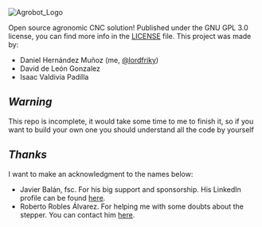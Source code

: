 ![Agrobot_Logo](https://i.imgur.com/msrgHaN.jpg)

Open source agronomic CNC solution!
Published under the GNU GPL 3.0 license, you can find more info in the [LICENSE](https://github.com/lordfriky/Agrobot/blob/master/LICENSE) file.
This project was made by:
- Daniel Hernández Muñoz (me, [@lordfriky](https://github.com/lordfriky))
- David de León Gonzalez
- Isaac Valdivia Padilla
## _Warning_
This repo is incomplete, it would take some time to me to finish it, so if you want to build your own one you should understand all the code by yourself
## _Thanks_
I want to make an acknowledgment to the names below:
- Javier Balán, fsc. For his big support and sponsorship. His LinkedIn profile can be found [here](https://mx.linkedin.com/in/javierbalan).
- Roberto Robles Álvarez. For helping me with some doubts about the stepper. You can contact him [here](mailto:roroal314@gmail.com).
